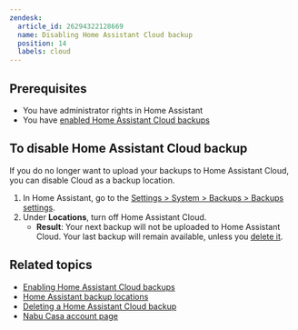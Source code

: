 ```yaml
---
zendesk:
  article_id: 26294322128669
  name: Disabling Home Assistant Cloud backup
  position: 14
  labels: cloud
---
```


## Prerequisites

- You have administrator rights in Home Assistant
- You have [enabled Home Assistant Cloud backups](/hc/en-us/articles/26294320337181/)

## To disable Home Assistant Cloud backup

If you do no longer want to upload your backups to Home Assistant Cloud, you can disable Cloud as a backup location.

1. In Home Assistant, go to  the [Settings > System > Backups > Backups settings](https://my.home-assistant.io/redirect/backup_config/).
2. Under **Locations**, turn off Home Assistant Cloud.
   - **Result**: Your next backup will not be uploaded to Home Assistant Cloud. Your last backup will remain available, unless you [delete it](/common-tasks/general/#deleting-obsolete-backups).

## Related topics

- [Enabling Home Assistant Cloud backups](/hc/en-us/articles/26294320337181/)
- [Home Assistant backup locations](https://www.home-assistant.io/common-tasks/general/#to-define-the-backup-location-for-automatic-backups)
- [Deleting a Home Assistant Cloud backup](https://support.nabucasa.com/hc/en-us/articles/26294412868381)
- [Nabu Casa account page](https://account.nabucasa.com/)